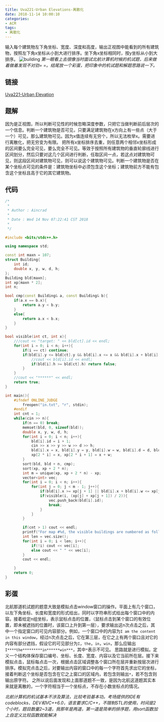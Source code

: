 ```yaml
---
title: Uva221-Urban Elevations-离散化
date: 2018-11-14 10:00:10
categories:
- ACM
tags:
- 离散化
---
```

输入每个建筑物左下角坐标、宽度、深度和高度，输出正视图中能看到的所有建筑物，按照左下角x坐标从小到大进行排序。坐下角x坐标相同时，按y坐标从小到大排序。
![building](/building.png)
*第一眼看上去很像当时面试北航计算机时候的机试题，后来做着做着发现不对劲= =。结尾放一个彩蛋，把印象中的机试题和解题思路说一下。*
<!--more-->
## 链接
[Uva221-Urban Elevation](https://vjudge.net/problem/UVA-221)

## 题解
因为是正视图，所以判断可见性的时候忽略深度参数，只把它当做判断前后层次的一个信息。判断一个建筑物是否可见，只要满足建筑物在x方向上有一些点（大于一个）可见，那么建筑物可见。因为x值连续有无穷个，所以无法枚举x。需要进行离散化，把无穷变为有限。
把所有x坐标排序去重，则任意两个相邻x坐标形成的区间要么完全可见，要么完全不可见。等效于按照所有建筑物的垂直轮廓线进行区间划分，然后只要对这几个区间进行判断，任取区间一点，若这点对建筑物可见，则这段区间对建筑物可见，则可以说这个建筑物可见。判断一个建筑物是否在某个坐标点可见的条件是：建筑物坐标中必须包含这个坐标；建筑物前方不能有包含这个坐标且高于它的其它建筑物。

## 代码
```C++
/*
 *
 * Author : Aincrad
 *
 * Date : Wed 14 Nov 07:22:41 CST 2018
 *
 */

#include <bits/stdc++.h>

using namespace std;

const int maxn = 107;
struct Building{
    int id;
    double x, y, w, d, h;
};
Building bld[maxn];
int xp[maxn * 2];
int n;

bool cmp(const Building& a, const Building& b){
    if(a.x == b.x){
        return a.y < b.y;
    }
    else{
        return a.x < b.x;
    }
}

bool visible(int ct, int x){
    ///cout << "target: " << bld[ct].id << endl;
    for(int i = 0; i < n; i++){
        if(i == ct) continue;
        if(bld[i].y <= bld[ct].y && bld[i].x <= x && bld[i].x + bld[i].w >= x){
            //cout << bld[i].id << endl;
            if(bld[i].h >= bld[ct].h) return false;
        }
    }
    //cout << "******" << endl;
    return true;
}

int main(){
    #ifndef ONLINE_JUDGE
        freopen("in.txt", "r", stdin);
    #endif
    int cnt = 1;
    while(cin >> n){
        if(n == 0) break;
        memset(bld, 0, sizeof(bld));
        double x, y, w, d, h;
        for(int i = 0; i < n; i++){
            bld[i].id = i + 1;
            cin >> x >> y >> w >> d >> h;
            bld[i].x = x, bld[i].y = y, bld[i].w = w, bld[i].d = d, bld[i].h = h;
            xp[2 * i] = x, xp[2 * i + 1] = x + w;
        }
        sort(bld, bld + n, cmp);
        sort(xp, xp + 2 * n);
        int m = unique(xp, xp + 2 * n) - xp;
        vector<int> vec;
        for(int i = 0; i < n; i++){
            for(int j = 0; j < m - 1; j++){
                if(bld[i].x >= xp[j + 1] || bld[i].x + bld[i].w <= xp[j]) continue;
                if(visible(i, (xp[j] + xp[j + 1]) / 2)){
                    vec.push_back(bld[i].id);
                    break;
                }
            }
        }

        if(cnt > 1) cout << endl;
        printf("For map #%d, the visible buildings are numbered as follows:\n", cnt++);
        int len = vec.size();
        for(int i = 0; i < len; i++){
            if(!i) cout << vec[i];
            else cout << " " << vec[i];
        }
        cout << endl;

    }
    return 0;    
}
```

## 彩蛋
北航那道机试题的题意大致是模拟点击window窗口的操作。平面上有几个窗口，以左下角坐标、长度和宽度的形式给出，同时以字符串形式给出每个窗口中的内容。接着给定n组坐标，表示鼠标点击的位置，（鼠标点击到某个窗口的有效位置，即未被遮挡的位置时，该窗口上升到第一层），要求输出这n次点击之后，其中一个指定窗口的可见内容部分。例如，一个窗口中的内容为```I am the content in this window```，经过n次点击之后，它在第三层，在它之上有两个窗口且对它的内容有部分遮挡，假设它的可见部分为```I```，```the```，```in```，```win```，那么应输出```I****the*********in******win***```，其中```*```表示不可见。
思路就是进行模拟。定义一个结构体保存窗口编号、坐标、长度、宽度、内容以及它当前所在层。接下来模拟点击，鼠标每点击一次，根据点击区域调整各个窗口所在层并重新按层次进行排序。模拟完点击之后，对要输出内容的窗口中的每一个字符首先求出它的坐标，接着判断这个坐标是否包含在它之上窗口的区域内，若包含则输出```*```，若不包含则输出原字符。
之所以说后面发现和上面那道题不一致，是因为北航这道题其实本来就是离散的，一个字符相当于一个坐标点，不存在小数坐标点的情况。

*北航计算机的机试基本不涉及算法，比较考验基本功。考场提供的IDE有codeblocks、DEV和VC++6.0，语言要求C/C++，不限制STL的使用，时间是2个小时，题目数量2~3道，我那年是两道，第一道是简单的排序题，用sort函数加上自定义比较函数就能解决*